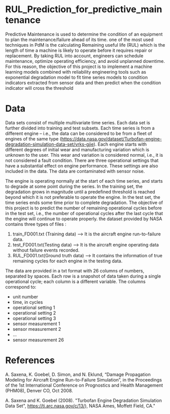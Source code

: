 # RUL_Prediction_for_predictive_maintenance

Predictive Maintenance is used to determine the condition of an equipment to plan the maintenance/failure ahead of its time. one of the most used techniques in PdM is the calculating Remaining useful life (RUL) which is the length of time a machine is likely to operate before it requires repair or replacement. By taking RUL into account, engineers can schedule maintenance, optimize operating efficiency, and avoid unplanned downtime. For this reason, the objective of this project is to implement a machine learning models combined with reliability engineering tools such as exponential degradation model to fit time series models to condition indicators extracted from sensor data and then predict when the condition indicator will cross the threshold


# Data

Data sets consist of multiple multivariate time series. Each data set is further divided into training and test subsets. Each time series is from a different engine – i.e., the data can be considered to be from a fleet of engines of the same type (https://data.nasa.gov/dataset/Turbofan-engine-degradation-simulation-data-set/vrks-gjie). Each engine starts with different degrees of initial wear and manufacturing variation which is unknown to the user. This wear and variation is considered normal, i.e., it is not considered a fault condition. There are three operational settings that have a substantial effect on engine performance. These settings are also included in the data. The data are contaminated with sensor noise.

The engine is operating normally at the start of each time series, and starts to degrade at some point during the series. In the training set, the degradation grows in magnitude until a predefined threshold is reached beyond which it is not preferable to operate the engine. In the test set, the time series ends some time prior to complete degradation. The objective of this project is to predict the number of remaining operational cycles before in the test set, i.e., the number of operational cycles after the last cycle that the engine will continue to operate properly. the dataset provided by NASA contains three types of files :

1.	train_FD001.txt (Training data) --> It is the aircraft engine run-to-failure data.
2.	test_FD001.txt(Testing data) --> It is the aircraft engine operating data without failure events recorded.
3.	RUL_FD001.txt(Ground truth data) --> It contains the information of true remaining cycles for each engine in the testing data.


The data are provided in a txt format with 26 columns of numbers, separated by spaces. Each row is a snapshot of data taken during a single operational cycle; each column is a different variable. The columns correspond to:

- unit number
- time, in cycles
- operational setting 1
- operational setting 2
- operational setting 3
- sensor measurement 1
- sensor measurement 2
- ...
- sensor measurement 26

# References
A. Saxena, K. Goebel, D. Simon, and N. Eklund, “Damage Propagation Modeling for Aircraft Engine Run-to-Failure Simulation”, in the Proceedings of the 1st International Conference on Prognostics and Health Management (PHM08), Denver CO, Oct 2008.

A. Saxena and K. Goebel (2008). "Turbofan Engine Degradation Simulation Data Set", https://ti.arc.nasa.gov/c/13/), NASA Ames, Moffett Field, CA."
